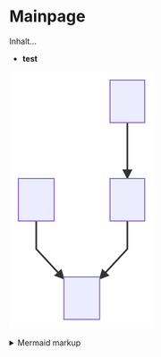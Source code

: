 # Mainpage


Inhalt...
* **test**

<!-- generated by mermaid compile action - START -->
![~mermaid diagram 1~](/docs/images/docs_mainpage-md-1.svg)
<details>
  <summary>Mermaid markup</summary>

```mermaid
graph TD;
    A-->B;
    C-->D;
    B-->D;
```

</details>
<!-- generated by mermaid compile action - END -->

